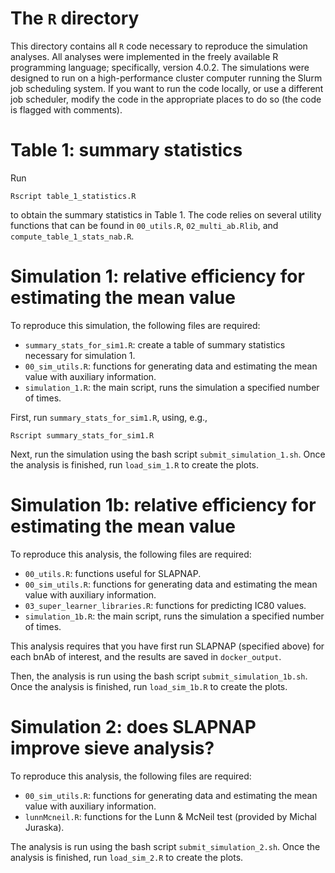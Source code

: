 # The `R` directory

This directory contains all `R` code necessary to reproduce the simulation analyses. All analyses were implemented in the freely available R programming language; specifically, version 4.0.2. The simulations were designed to run on a high-performance cluster computer running the Slurm job scheduling system. If you want to run the code locally, or use a different job scheduler, modify the code in the appropriate places to do so (the code is flagged with comments).

# Table 1: summary statistics

Run
```{bash}
Rscript table_1_statistics.R
```
to obtain the summary statistics in Table 1. The code relies on several utility functions that can be found in `00_utils.R`, `02_multi_ab.Rlib`, and `compute_table_1_stats_nab.R`.

# Simulation 1: relative efficiency for estimating the mean value

To reproduce this simulation, the following files are required:
* `summary_stats_for_sim1.R`: create a table of summary statistics necessary for simulation 1.
* `00_sim_utils.R`: functions for generating data and estimating the mean value with auxiliary information.
* `simulation_1.R`: the main script, runs the simulation a specified number of times.

First, run `summary_stats_for_sim1.R`, using, e.g.,
```{bash}
Rscript summary_stats_for_sim1.R
```

Next, run the simulation using the bash script `submit_simulation_1.sh`. Once the analysis is finished, run `load_sim_1.R` to create the plots.

# Simulation 1b: relative efficiency for estimating the mean value

To reproduce this analysis, the following files are required:
* `00_utils.R`: functions useful for SLAPNAP.
* `00_sim_utils.R`: functions for generating data and estimating the mean value with auxiliary information.
* `03_super_learner_libraries.R`: functions for predicting IC80 values.
* `simulation_1b.R`: the main script, runs the simulation a specified number of times.

This analysis requires that you have first run SLAPNAP (specified above) for each bnAb of interest, and the results are saved in `docker_output`.

Then, the analysis is run using the bash script `submit_simulation_1b.sh`. Once the analysis is finished, run `load_sim_1b.R` to create the plots.


# Simulation 2: does SLAPNAP improve sieve analysis?

To reproduce this analysis, the following files are required:
* `00_sim_utils.R`: functions for generating data and estimating the mean value with auxiliary information.
* `lunnMcneil.R`: functions for the Lunn & McNeil test (provided by Michal Juraska).

The analysis is run using the bash script `submit_simulation_2.sh`. Once the analysis is finished, run `load_sim_2.R` to create the plots.
